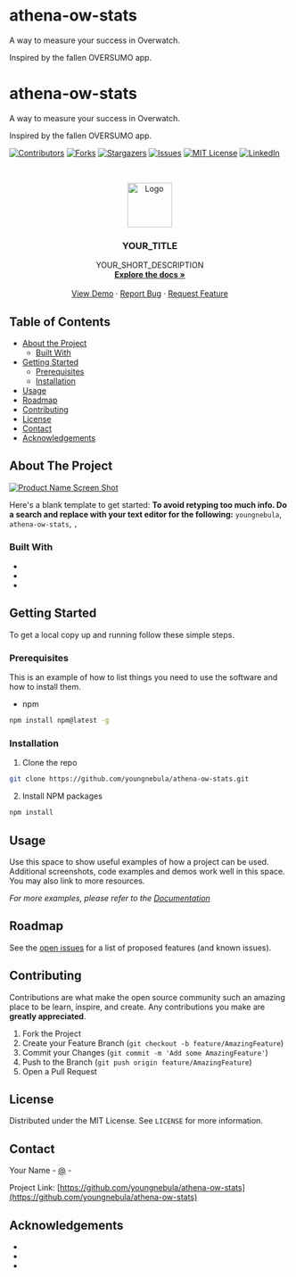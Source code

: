 # athena-ow-stats
A way to measure your success in Overwatch.

Inspired by the fallen OVERSUMO app.

# athena-ow-stats
A way to measure your success in Overwatch.

Inspired by the fallen OVERSUMO app.

<!--
*** Thanks for checking out this README Template. If you have a suggestion that would
*** make this better, please fork the repo and create a pull request or simply open
*** an issue with the tag "enhancement".
*** Thanks again! Now go create something AMAZING! :D
***
***
***
*** To avoid retyping too much info. Do a search and replace for the following:
*** youngnebula, athena-ow-stats, , 
-->





<!-- PROJECT SHIELDS -->
<!--
*** I'm using markdown "reference style" links for readability.
*** Reference links are enclosed in brackets [ ] instead of parentheses ( ).
*** See the bottom of this document for the declaration of the reference variables
*** for contributors-url, forks-url, etc. This is an optional, concise syntax you may use.
*** https://www.markdownguide.org/basic-syntax/#reference-style-links
-->
[![Contributors][contributors-shield]][contributors-url]
[![Forks][forks-shield]][forks-url]
[![Stargazers][stars-shield]][stars-url]
[![Issues][issues-shield]][issues-url]
[![MIT License][license-shield]][license-url]
[![LinkedIn][linkedin-shield]][linkedin-url]



<!-- PROJECT LOGO -->
<br />
<p align="center">
  <a href="https://github.com/youngnebula/athena-ow-stats">
    <img src="images/logo.png" alt="Logo" width="80" height="80">
  </a>

  <h3 align="center">YOUR_TITLE</h3>

  <p align="center">
    YOUR_SHORT_DESCRIPTION
    <br />
    <a href="https://github.com/youngnebula/athena-ow-stats"><strong>Explore the docs »</strong></a>
    <br />
    <br />
    <a href="https://github.com/youngnebula/athena-ow-stats">View Demo</a>
    ·
    <a href="https://github.com/youngnebula/athena-ow-stats/issues">Report Bug</a>
    ·
    <a href="https://github.com/youngnebula/athena-ow-stats/issues">Request Feature</a>
  </p>
</p>



<!-- TABLE OF CONTENTS -->
## Table of Contents

* [About the Project](#about-the-project)
  * [Built With](#built-with)
* [Getting Started](#getting-started)
  * [Prerequisites](#prerequisites)
  * [Installation](#installation)
* [Usage](#usage)
* [Roadmap](#roadmap)
* [Contributing](#contributing)
* [License](#license)
* [Contact](#contact)
* [Acknowledgements](#acknowledgements)



<!-- ABOUT THE PROJECT -->
## About The Project

[![Product Name Screen Shot][product-screenshot]](https://example.com)

Here's a blank template to get started:
**To avoid retyping too much info. Do a search and replace with your text editor for the following:**
`youngnebula`, `athena-ow-stats`, ``, ``


### Built With

* []()
* []()
* []()



<!-- GETTING STARTED -->
## Getting Started

To get a local copy up and running follow these simple steps.

### Prerequisites

This is an example of how to list things you need to use the software and how to install them.
* npm
```sh
npm install npm@latest -g
```

### Installation

1. Clone the repo
```sh
git clone https://github.com/youngnebula/athena-ow-stats.git
```
2. Install NPM packages
```sh
npm install
```



<!-- USAGE EXAMPLES -->
## Usage

Use this space to show useful examples of how a project can be used. Additional screenshots, code examples and demos work well in this space. You may also link to more resources.

_For more examples, please refer to the [Documentation](https://example.com)_



<!-- ROADMAP -->
## Roadmap

See the [open issues](https://github.com/youngnebula/athena-ow-stats/issues) for a list of proposed features (and known issues).



<!-- CONTRIBUTING -->
## Contributing

Contributions are what make the open source community such an amazing place to be learn, inspire, and create. Any contributions you make are **greatly appreciated**.

1. Fork the Project
2. Create your Feature Branch (`git checkout -b feature/AmazingFeature`)
3. Commit your Changes (`git commit -m 'Add some AmazingFeature'`)
4. Push to the Branch (`git push origin feature/AmazingFeature`)
5. Open a Pull Request



<!-- LICENSE -->
## License

Distributed under the MIT License. See `LICENSE` for more information.



<!-- CONTACT -->
## Contact

Your Name - [@](https://twitter.com/) - 

Project Link: [https://github.com/youngnebula/athena-ow-stats](https://github.com/youngnebula/athena-ow-stats)



<!-- ACKNOWLEDGEMENTS -->
## Acknowledgements

* []()
* []()
* []()





<!-- MARKDOWN LINKS & IMAGES -->
<!-- https://www.markdownguide.org/basic-syntax/#reference-style-links -->
[contributors-shield]: https://img.shields.io/github/contributors/youngnebula/repo.svg?style=flat-square
[contributors-url]: https://github.com/youngnebula/repo/graphs/contributors
[forks-shield]: https://img.shields.io/github/forks/youngnebula/repo.svg?style=flat-square
[forks-url]: https://github.com/youngnebula/repo/network/members
[stars-shield]: https://img.shields.io/github/stars/youngnebula/repo.svg?style=flat-square
[stars-url]: https://github.com/youngnebula/repo/stargazers
[issues-shield]: https://img.shields.io/github/issues/youngnebula/repo.svg?style=flat-square
[issues-url]: https://github.com/youngnebula/repo/issues
[license-shield]: https://img.shields.io/github/license/youngnebula/repo.svg?style=flat-square
[license-url]: https://github.com/youngnebula/repo/blob/master/LICENSE.txt
[linkedin-shield]: https://img.shields.io/badge/-LinkedIn-black.svg?style=flat-square&logo=linkedin&colorB=555
[linkedin-url]: https://linkedin.com/in/youngnebula
[product-screenshot]: images/screenshot.png

